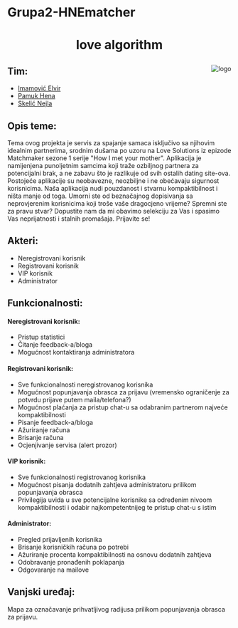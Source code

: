 # Grupa2-HNEmatcher
# <p align="center"> love algorithm
  </p>

<img align="right" src="https://i.imgur.com/t21jclF.png" alt="logo">


## Tim:
* [Imamović Elvir](https://github.com/eimamovic2)
* [Pamuk Hena](https://github.com/hpamuk)
* [Skelić Nejla](https://github.com/nskelic)

## Opis teme: 
Tema ovog projekta je servis za spajanje samaca isključivo sa
njihovim idealnim partnerima, srodnim dušama po uzoru na Love Solutions
iz epizode Matchmaker sezone 1 serije "How I met your mother".
Aplikacija je namijenjena punoljetnim samcima koji traže ozbiljnog partnera za
potencijalni brak, a ne zabavu što je razlikuje od svih ostalih dating site-ova. 
Postojeće aplikacije su neobavezne, neozbiljne i ne obećavaju sigurnost korisnicima.
Naša aplikacija nudi pouzdanost i stvarnu kompaktibilnost i ništa manje od 
toga. Umorni ste od beznačajnog dopisivanja sa neprovjerenim korisnicima koji
troše vaše dragocjeno vrijeme? Spremni ste za pravu stvar? Dopustite nam da 
mi obavimo selekciju za Vas i spasimo Vas neprijatnosti i stalnih promašaja.
Prijavite se!

## Akteri: 
* Neregistrovani korisnik
* Registrovani korisnik
* VIP korisnik
* Administrator

## Funkcionalnosti:
#### Neregistrovani korisnik:
* Pristup statistici
* Čitanje feedback-a/bloga
* Mogućnost kontaktiranja administratora

#### Registrovani korisnik:
* Sve funkcionalnosti neregistrovanog korisnika
* Mogućnost popunjavanja obrasca za prijavu (vremensko ograničenje za potvrdu prijave putem maila/telefona?)
* Mogućnost plaćanja za pristup chat-u sa odabranim partnerom najveće kompaktibilnosti
* Pisanje feedback-a/bloga
* Ažuriranje računa
* Brisanje računa
* Ocjenjivanje servisa (alert prozor)

#### VIP korisnik:
* Sve funkcionalnosti registrovanog korisnika
* Mogućnost pisanja dodatnih zahtjeva administratoru prilikom popunjavanja obrasca
* Privilegija uvida u sve potencijalne korisnike sa određenim nivoom kompaktibilnosti i odabir najkompetentnijeg te pristup chat-u s istim

#### Administrator:
* Pregled prijavljenih korisnika
* Brisanje korisničkih računa po potrebi
* Ažuriranje procenta kompaktibilnosti na osnovu dodatnih zahtjeva
* Odobravanje pronađenih poklapanja
* Odgovaranje na mailove

## Vanjski uređaj:
Mapa za označavanje prihvatljivog radijusa prilikom popunjavanja obrasca za prijavu.
